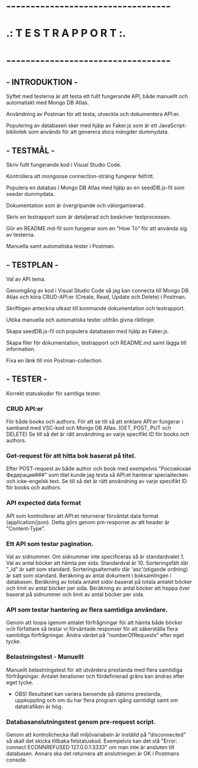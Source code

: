 # ----------------------------------
# .: T E S T R A P P O R T :.
# ----------------------------------

## - INTRODUKTION - 

Syftet med testerna är att testa ett fullt fungerande API,
både manuellt och automatiskt med Mongo DB Atlas.

Användning av Postman för att testa, utveckla och dokumentera
API:er.

Populering av databasen sker med hjälp av Faker.js som 
är ett JavaScript-bibliotek som används för att generera
stora mängder dummydata.

## - TESTMÅL - 

Skriv fullt fungerande kod i Visual Studio Code.

Kontrollera att mongoose connection-sträng fungerar felfritt.

Populera en databas i Mongo DB Atlas med hjälp
av en seedDB.js-fil som seedar dummydata.

Dokumentation som är övergripande och välorganiserad.

Skriv en testrapport som är detaljerad och beskriver
testprocessen.

Gör en README.md-fil som fungerar som en "How To"
för att använda sig av testerna.

Manuella samt automatiska tester i Postman.

## - TESTPLAN - 

Val av API tema.

Genomgång av kod i Visual Studio Code så jag kan connecta
till Mongo DB Atlas och köra CRUD-API:er
(Create, Read, Update och Delete) i Postman.

Skriftligen anteckna utkast till kommande
dokumentation och testrapport.

Utöka manuella och automatiska tester utifrån
givna riktlinjer.

Skapa seedDB.js-fil och populera databasen med
hjälp av Faker.js.

Skapa filer för dokumentation, testrapport
och README.md samt lägga till information.

Fixa en länk till min Postman-collection.

## - TESTER -

Korrekt statuskoder för samtliga tester.

### CRUD API:er
För både books och authors.
För att se till så att enklare API:er
fungerar i samband med VSC-kod och Mongo DB Atlas.
(GET, POST, PUT och DELETE)
Se till så det är rätt användning av varje specifikt
ID för books och authors.

### Get-request för att hitta bok baserat på titel.
Efter POST-request av både author och book
med exempelvis "Российская Федерация###" som titel
kunde jag testa så API:et hanterar specialtecken och
icke-engelsk text. 
Se till så det är rätt användning av varje specifikt
ID för books och authors.

### API expected data format
API som kontrollerar att API:et returnerar
förväntat data format (application/json).
Detta görs genom pm-response av att header är
"Content-Type".

### Ett API som testar pagination.
Val av sidnummer. Om sidnummer inte specificeras så är standardvalet 1.
Val av antal böcker att hämta per sida. Standardval är 10.
Sorteringsfält där "_id" är satt som standard.
Sorteringsalternativ där 'asc'(stigande ordning) är satt som standard.
Beräkning av antal dokument i boksamlingen i databasen.
Beräkning av totala antalet sidor baserat på totala antalet böcker
och limit av antal böcker per sida.
Beräkning av antal böcker att hoppa över baserat på sidnummer och
limit av antal böcker per sida.

### API som testar hantering av flera samtidiga användare.
Genom att loopa igenom antalet förfrågningar för att hämta
både böcker och författare så testar vi förväntade responser
för att säkerställa flera samtidiga förfrågningar.
Ändra värdet på "numberOfRequests" efter eget tycke.

### Belastningstest - Manuellt
Manuellt belastningstest för att utvärdera prestanda
med flera samtidiga förfrågningar.
Antalet iterationer och fördefinierad gräns kan
ändras efter eget tycke.
- OBS!
Resultatet kan variera beroende på datorns prestanda, uppkoppling
och om du har flera program igång samtidigt samt om
datatrafiken är hög.

### Databasanslutningstest genom pre-request script.
Genom att kontrollchecka ifall miljövariabeln är
inställd på "disconnected" så skall det skicka tillbaka felstatuskod.
Exempelvis kan det stå "Error: connect ECONNREFUSED 127.0.0.1:3333"
om man inte är ansluten till databasen.
Annars ska det returnera att anslutningen är OK i Postmans console.
